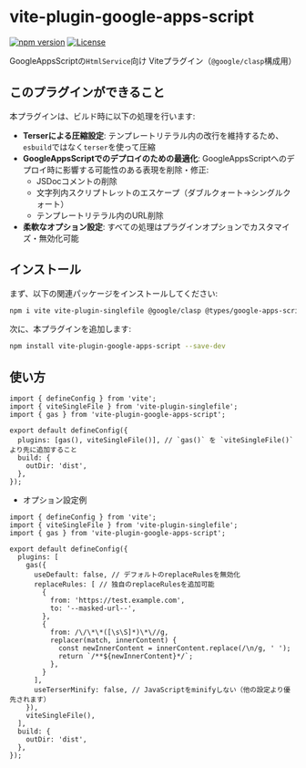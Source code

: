 # vite-plugin-google-apps-script

[![npm version](https://badge.fury.io/js/vite-plugin-google-apps-script.svg)](https://www.npmjs.com/package/vite-plugin-google-apps-script)
[![License][license-src]][license-href]

GoogleAppsScriptの`HtmlService`向け Viteプラグイン（`@google/clasp`構成用）

## このプラグインができること

本プラグインは、ビルド時に以下の処理を行います:

- **Terserによる圧縮設定**: テンプレートリテラル内の改行を維持するため、`esbuild`ではなく`terser`を使って圧縮
- **GoogleAppsScriptでのデプロイのための最適化**: GoogleAppsScriptへのデプロイ時に影響する可能性のある表現を削除・修正:
  - JSDocコメントの削除
  - 文字列内スクリプトレットのエスケープ（ダブルクォート→シングルクォート）
  - テンプレートリテラル内のURL削除
- **柔軟なオプション設定**: すべての処理はプラグインオプションでカスタマイズ・無効化可能

## インストール

まず、以下の関連パッケージをインストールしてください:

```bash
npm i vite vite-plugin-singlefile @google/clasp @types/google-apps-script --save-dev
```

次に、本プラグインを追加します:

```bash
npm install vite-plugin-google-apps-script --save-dev
```

## 使い方

```ts: vite.config.ts
import { defineConfig } from 'vite';
import { viteSingleFile } from 'vite-plugin-singlefile';
import { gas } from 'vite-plugin-google-apps-script';

export default defineConfig({
  plugins: [gas(), viteSingleFile()], // `gas()` を `viteSingleFile()` より先に追加すること
  build: {
    outDir: 'dist',
  },
});
```

- オプション設定例

```ts: vite.config.ts
import { defineConfig } from 'vite';
import { viteSingleFile } from 'vite-plugin-singlefile';
import { gas } from 'vite-plugin-google-apps-script';

export default defineConfig({
  plugins: [
    gas({
      useDefault: false, // デフォルトのreplaceRulesを無効化
      replaceRules: [ // 独自のreplaceRulesを追加可能
        {
          from: 'https://test.example.com',
          to: '--masked-url--',
        },
        {
          from: /\/\*\*([\s\S]*)\*\//g,
          replacer(match, innerContent) {
            const newInnerContent = innerContent.replace(/\n/g, ' ');
            return `/**${newInnerContent}*/`;
          },
        }
      ],
      useTerserMinify: false, // JavaScriptをminifyしない（他の設定より優先されます）
    }),
    viteSingleFile(),
  ],
  build: {
    outDir: 'dist',
  },
});
```

[license-src]: https://img.shields.io/github/license/luthpg/vite-plugin-google-apps-script?style=flat&logoColor=020420&color=00DC82
[license-href]: https://github.com/luthpg/vite-plugin-google-apps-script
